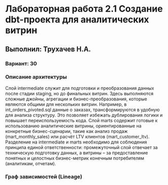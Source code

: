 # Лабораторная работа 2.1 Создание dbt-проекта для аналитических витрин

## **Выполнил:** Трухачев Н.А. 
### **Вариант:** 30
### Описание архитектуры
Слой intermediate служит для подготовки и преобразования данных после стадии staging, но до финальных витрин. Здесь выполняются сложные джойны, агрегации и бизнес-преобразования, которые являются общими для нескольких витрин. Например, в int_orders_pivoted.sql данные о заказах, трансформируются в удобную для анализа структуру. Это позволяет избежать дублирования логики и повышает переиспользуемость кода.
Слой marts содержит готовые к использованию аналитические витрины, ориентированные на конкретные бизнес-сценарии, такие как анализ продаж (mart_monthly_sales) или расчёт LTV клиентов (mart_customer_ltv). Разделение на intermediate и marts необходимо для соблюдения принципа единой ответственности: промежуточный слой отвечает за техническую подготовку данных, а витрины – за предоставление понятных и целостных бизнес-метрик конечным потребителям (аналитикам, отчетам). 
### Граф зависимостей (Lineage)



